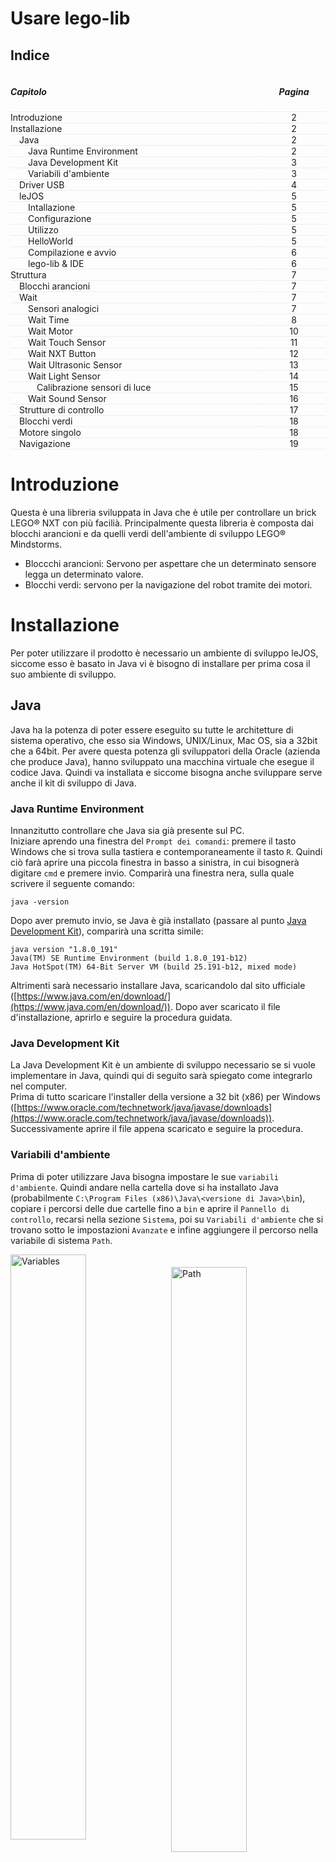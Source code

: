 <style>
.clearfix::after {
  content: "";
  clear: both;
  display: table;
}

.index {
    width:100%;
}

.index .capitle {
    width: 100px;
    float:l eft;
}

.index .page {
    width: 50px;
    float: left;
    text-align: center;
}
</style>

# **Usare lego-lib**

## Indice

<div class="clearfix index">
    <div class="capitle" style="width:80%;float:left;border-bottom:1px dotted #DDDDDD;"><h5>Capitolo</h5></div>
    <div class="page" style="text-align:center;width:20%;float:left;border-bottom:1px dotted #DDDDDD;"><h5>Pagina</h5></div>
    <div style="margin-top:5px;widht:100%;"> </div>
    <div class="capitle" style="width:80%;float:left;border-bottom:1px dotted #DDDDDD;">Introduzione</div>
    <div class="page" style="text-align:center;width:20%;float:left;border-bottom:1px dotted #DDDDDD;">2</div>
    <div class="capitle" style="width:80%;float:left;border-bottom:1px dotted #DDDDDD;">Installazione</div>
    <div class="page" style="text-align:center;width:20%;float:left;border-bottom:1px dotted #DDDDDD;">2</div>
        <div class="capitle" style="width:80%;float:left;border-bottom:1px dotted #DDDDDD;">&emsp;Java</div>
        <div class="page" style="text-align:center;width:20%;float:left;border-bottom:1px dotted #DDDDDD;">2</div>
            <div class="capitle" style="width:80%;float:left;border-bottom:1px dotted #DDDDDD;">
                &emsp;&emsp;Java Runtime Environment
            </div>
            <div class="page" style="text-align:center;width:20%;float:left;border-bottom:1px dotted #DDDDDD;">2</div>
            <div class="capitle" style="width:80%;float:left;border-bottom:1px dotted #DDDDDD;">
                &emsp;&emsp;Java Development Kit
            </div>
            <div class="page" style="text-align:center;width:20%;float:left;border-bottom:1px dotted #DDDDDD;">3</div>
            <div class="capitle" style="width:80%;float:left;border-bottom:1px dotted #DDDDDD;">
                &emsp;&emsp;Variabili d'ambiente
            </div>
            <div class="page" style="text-align:center;width:20%;float:left;border-bottom:1px dotted #DDDDDD;">3</div>
        <div class="capitle" style="width:80%;float:left;border-bottom:1px dotted #DDDDDD;">
            &emsp;Driver USB
        </div>
        <div class="page" style="text-align:center;width:20%;float:left;border-bottom:1px dotted #DDDDDD;">4</div>
        <div class="capitle" style="width:80%;float:left;border-bottom:1px dotted #DDDDDD;">
            &emsp;leJOS
        </div>
        <div class="page" style="text-align:center;width:20%;float:left;border-bottom:1px dotted #DDDDDD;">5</div>
            <div class="capitle" style="width:80%;float:left;border-bottom:1px dotted #DDDDDD;">
                &emsp;&emsp;Intallazione
            </div>
            <div class="page" style="text-align:center;width:20%;float:left;border-bottom:1px dotted #DDDDDD;">5</div>
            <div class="capitle" style="width:80%;float:left;border-bottom:1px dotted #DDDDDD;">
                &emsp;&emsp;Configurazione
            </div>
            <div class="page" style="text-align:center;width:20%;float:left;border-bottom:1px dotted #DDDDDD;">5</div>
            <div class="capitle" style="width:80%;float:left;border-bottom:1px dotted #DDDDDD;">
                &emsp;&emsp;Utilizzo
            </div>
            <div class="page" style="text-align:center;width:20%;float:left;border-bottom:1px dotted #DDDDDD;">5</div>
            <div class="capitle" style="width:80%;float:left;border-bottom:1px dotted #DDDDDD;">
                &emsp;&emsp;HelloWorld
            </div>
            <div class="page" style="text-align:center;width:20%;float:left;border-bottom:1px dotted #DDDDDD;">5</div>
            <div class="capitle" style="width:80%;float:left;border-bottom:1px dotted #DDDDDD;">
                &emsp;&emsp;Compilazione e avvio
            </div>
            <div class="page" style="text-align:center;width:20%;float:left;border-bottom:1px dotted #DDDDDD;">6</div>
            <div class="capitle" style="width:80%;float:left;border-bottom:1px dotted #DDDDDD;">
                &emsp;&emsp;lego-lib &amp; IDE
            </div>
            <div class="page" style="text-align:center;width:20%;float:left;border-bottom:1px dotted #DDDDDD;">6</div>
    <div class="capitle" style="width:80%;float:left;border-bottom:1px dotted #DDDDDD;">
        Struttura
    </div>
    <div class="page" style="text-align:center;width:20%;float:left;border-bottom:1px dotted #DDDDDD;">7</div>
        <div class="capitle" style="width:80%;float:left;border-bottom:1px dotted #DDDDDD;">
            &emsp;Blocchi arancioni
        </div>
        <div class="page" style="text-align:center;width:20%;float:left;border-bottom:1px dotted #DDDDDD;">7</div>
        <div class="capitle" style="width:80%;float:left;border-bottom:1px dotted #DDDDDD;">
            &emsp;Wait
        </div>
        <div class="page" style="text-align:center;width:20%;float:left;border-bottom:1px dotted #DDDDDD;">7</div>
            <div class="capitle" style="width:80%;float:left;border-bottom:1px dotted #DDDDDD;">
                &emsp;&emsp;Sensori analogici
            </div>
            <div class="page" style="text-align:center;width:20%;float:left;border-bottom:1px dotted #DDDDDD;">7</div>
            <div class="capitle" style="width:80%;float:left;border-bottom:1px dotted #DDDDDD;">
                &emsp;&emsp;Wait Time
            </div>
            <div class="page" style="text-align:center;width:20%;float:left;border-bottom:1px dotted #DDDDDD;">8</div>
            <div class="capitle" style="width:80%;float:left;border-bottom:1px dotted #DDDDDD;">
                &emsp;&emsp;Wait Motor
            </div>
            <div class="page" style="text-align:center;width:20%;float:left;border-bottom:1px dotted #DDDDDD;">10</div>
            <div class="capitle" style="width:80%;float:left;border-bottom:1px dotted #DDDDDD;">
                &emsp;&emsp;Wait Touch Sensor
            </div>
            <div class="page" style="text-align:center;width:20%;float:left;border-bottom:1px dotted #DDDDDD;">11</div>
            <div class="capitle" style="width:80%;float:left;border-bottom:1px dotted #DDDDDD;">
                &emsp;&emsp;Wait NXT Button
            </div>
            <div class="page" style="text-align:center;width:20%;float:left;border-bottom:1px dotted #DDDDDD;">12</div>
            <div class="capitle" style="width:80%;float:left;border-bottom:1px dotted #DDDDDD;">
                &emsp;&emsp;Wait Ultrasonic Sensor
            </div>
            <div class="page" style="text-align:center;width:20%;float:left;border-bottom:1px dotted #DDDDDD;">13</div>
            <div class="capitle" style="width:80%;float:left;border-bottom:1px dotted #DDDDDD;">
                &emsp;&emsp;Wait Light Sensor
            </div>
            <div class="page" style="text-align:center;width:20%;float:left;border-bottom:1px dotted #DDDDDD;">14</div>
                <div class="capitle" style="width:80%;float:left;border-bottom:1px dotted #DDDDDD;">
                    &emsp;&emsp;&emsp;Calibrazione sensori di luce
                </div>
                <div class="page" style="text-align:center;width:20%;float:left;border-bottom:1px dotted #DDDDDD;">15</div>
            <div class="capitle" style="width:80%;float:left;border-bottom:1px dotted #DDDDDD;">
                &emsp;&emsp;Wait Sound Sensor
            </div>
            <div class="page" style="text-align:center;width:20%;float:left;border-bottom:1px dotted #DDDDDD;">16</div>
        <div class="capitle" style="width:80%;float:left;border-bottom:1px dotted #DDDDDD;">
            &emsp;Strutture di controllo
        </div>
        <div class="page" style="text-align:center;width:20%;float:left;border-bottom:1px dotted #DDDDDD;">17</div>
        <div class="capitle" style="width:80%;float:left;border-bottom:1px dotted #DDDDDD;">
            &emsp;Blocchi verdi
        </div>
        <div class="page" style="text-align:center;width:20%;float:left;border-bottom:1px dotted #DDDDDD;">18</div>
        <div class="capitle" style="width:80%;float:left;border-bottom:1px dotted #DDDDDD;">
            &emsp;Motore singolo
        </div>
        <div class="page" style="text-align:center;width:20%;float:left;border-bottom:1px dotted #DDDDDD;">18</div>
        <div class="capitle" style="width:80%;float:left;border-bottom:1px dotted #DDDDDD;">
            &emsp;Navigazione
        </div>
        <div class="page" style="text-align:center;width:20%;float:left;border-bottom:1px dotted #DDDDDD;">19</div>

</div>

<div class="page-break"></div>

# Introduzione
Questa è una libreria sviluppata in Java che è utile per controllare un brick LEGO&reg; NXT con pi&ugrave; facili&agrave;. Principalmente questa libreria &egrave; composta dai blocchi arancioni e da quelli
verdi dell'ambiente di sviluppo LEGO&reg; Mindstorms.

- Bloccchi arancioni: Servono per aspettare che un determinato sensore legga un determinato valore.
- Blocchi verdi: servono per la navigazione del robot tramite dei motori.

# Installazione

Per poter utilizzare il prodotto &egrave; necessario un ambiente di sviluppo leJOS, siccome esso &egrave; basato in Java vi è bisogno di installare per prima cosa il suo ambiente di sviluppo.

## Java

Java ha la potenza di poter essere eseguito su tutte le architetture di sistema operativo, che esso
sia Windows, UNIX/Linux, Mac OS, sia a 32bit che a 64bit. Per avere questa potenza gli sviluppatori
della Oracle (azienda che produce Java), hanno sviluppato una macchina virtuale che esegue il codice
Java. Quindi va installata e siccome bisogna anche sviluppare serve anche il kit di sviluppo di Java.

### Java Runtime Environment

Innanzitutto controllare che Java sia gi&agrave; presente sul PC.  
Iniziare aprendo una finestra del `Prompt dei comandi`: premere il tasto Windows che si trova sulla tastiera e contemporaneamente il tasto `R`. Quindi ci&ograve; far&agrave; aprire una piccola finestra in basso a sinistra, in cui bisognerà digitare `cmd` e premere invio. Comparir&agrave; una finestra nera, sulla quale scrivere il seguente comando:
```
java -version
```
Dopo aver premuto invio, se Java &egrave; gi&agrave; installato (passare al punto [Java Development Kit](#java-development-kit)), comparir&agrave; una scritta simile:
```
java version "1.8.0_191"
Java(TM) SE Runtime Environment (build 1.8.0_191-b12)
Java HotSpot(TM) 64-Bit Server VM (build 25.191-b12, mixed mode)
```
Altrimenti sar&agrave; necessario installare Java, scaricandolo dal sito ufficiale ([https://www.java.com/en/download/](https://www.java.com/en/download/)). Dopo aver scaricato il file d'installazione, aprirlo e seguire la procedura guidata.

<div class="page-break"></div>

### Java Development Kit

La Java Development Kit &egrave; un ambiente di sviluppo necessario se si vuole implementare in Java, quindi qui di seguito sar&agrave; spiegato come integrarlo nel computer.  
Prima di tutto scaricare l'installer della versione a 32 bit (x86) per Windows ([https://www.oracle.com/technetwork/java/javase/downloads](https://www.oracle.com/technetwork/java/javase/downloads)). Successivamente aprire il file appena scaricato e seguire la procedura.

### Variabili d'ambiente

Prima di poter utilizzare Java bisogna impostare le sue `variabili d'ambiente`. Quindi andare nella
cartella dove si ha installato Java (probabilmente
`C:\Program Files (x86)\Java\<versione di Java>\bin`), copiare i percorsi delle due cartelle fino a
`bin` e aprire il `Pannello di controllo`, recarsi nella sezione `Sistema`, poi su `Variabili
d'ambiente` che si trovano sotto le impostazioni `Avanzate` e infine aggiungere il percorso nella
variabile di sistema `Path`.

<div class="clearfix">
    <img src="img/variables.png" alt="Variables" width="49%" style="float:left;"/>
    <img src="img/path.png" alt="Path" width="49%" style="float:right;margin-top:20px;"/>
</div>

<div class="page-break"></div>

## Driver USB

Per fare in modo che il computer individui il dispositivo LEGO&reg;, &egrave; necessario disporre di un
driver USB. Esso si scarica dal sito ufficiale Mindstorms
([https://www.lego.com/r/www/r/mindstorms/-/media/franchises/mindstorms%202014/downloads/firmware%20and%20software/nxt%20software/nxt%20fantom%20drivers%20v120.zip?l.r2=-964392510](https://www.lego.com/r/www/r/mindstorms/-/media/franchises/mindstorms%202014/downloads/firmware%20and%20software/nxt%20software/nxt%20fantom%20drivers%20v120.zip?l.r2=-964392510))
e bisogner&agrave; avviare il file `setup.exe` sotto la cartella `Windows` che si trova nella cartella
compressa appena scaricata.  
Quindi verificare che il brick NXT sia riconosciuto dal vostro PC aprendo `Gestione dispositivi` dal
`Pannello di controllo` e il dispositivo verrà identificato in questo modo:

<p style="text-align:center;">
    <img src="img/lego-device.png" alt="LEGO device" width="67%"/>
</p>

<div class="page-break"></div>

## leJOS

### Installazione
Procedere scaricando l'applicativo dell'ultima versione (0.9.1) dal sito
([https://sourceforge.net/projects/nxt.lejos.p/files/latest/download](https://sourceforge.net/projects/nxt.lejos.p/files/latest/download)).
Quindi avviare il file appena scaricato e eseguire la procedura guidata dell'installer.

### Configurazione

Assicurarsi che il brick sia acceso collegato correttamente via USB, successivamente finire la
configurazione avviando la finestra finale dove è attivata l'opzione `Launch NXJ Flash utility`.
L'applicazione dovrebbe identificare il brick, quindi cliccare `Start program` e procedere con
l'attivazione del firmware.  
Ora la configurazione è giunta al termine e sul NXT dovrebbe apparire la schermata di leJOS.

## Utilizzo

In questo capitolo viene spiegato come iniziare a programmare con leJOS NXJ tramite un classico
`HelloWorld`. &Egrave; solamente necessario disporre di un editore di testo per scrivere il codice.

### HelloWorld

Iniziare creando il file `HelloWorld.java` e scrivendo la classe `HelloWorld` tramite il pacchetto
predefinito di Java.

```java
public class HelloWorld {

}
```

Proseguire implementando il metodo `main` (che viene di solito usato come il metodo che genera un
output).

```java
public class HelloWorld {
    public static void main (String[] args) {

    }
}
```

Ora scrivere la classica funzione che genera un output sotto forma di testo nello schermo LCD del
brick.

```java
public class HelloWorld {
    public static void main (String[] args) {
        System.out.println("Hello World");
    }
}
```

Se si avvia il programma in questo modo, verrà mostrata la scritta "HelloWorld" e si tornerà
immediatamente nella schermata principale. Per limitare questo comportamento, si può inserire l'
opzione che aspetta la pressione di un pulsante. Per fare ciò basta importare la libreria `Button` e
inserire un semplice metodo.

```java
import lejos.nxt.Button;

public class HelloWorld {
    public static void main (String[] args) {
        System.out.println("Hello World");
        Button.waitForAnyPress();
    }
}
```

### Compilazione e avvio

Per verificare il funzionamento del codice appena scritto, bisogna aprire un'istanza di
`Windows PowerShell` nella cartella dove si trova il file `HelloWorld.java`, cliccando sul menu
`File` in alto a sinistra e scegliendo `Apri Windows PowerShell`.  
Si dovrebbe aprire una schermata blu, in cui occorre scrivere i seguenti comandi uno dopo l'altro:

```
nxjc HelloWorld.java
```

Compilazione del file.

```
nxjlink -o HelloWorld.nxj HelloWorld  
```

Caricamento della classe in un file compatibile con NXT.

```
nxjupload -r HelloWorld.nxj
```

Caricamento del file nel brick.

```
nxj -r -o HelloWorld.nxj HelloWorld
```

Avviamento del programma.

## lego-lib &amp; IDE

Gli IDE (Integrated Development Environment) sono degli applicativi studiati per facilitare il
compito degli sviluppatori, per poter utilizzare la libreria in un IDE bisogna importare in esso il file
`.jar` che contiene tutte le classi di lego-lib. Per ogni IDE vi è una differente procedura.

<div class="page-break"></div>

# Struttura

Lego-lib, principalmente &egrave; composto da una libreria che usa i blocchi arancioni e quelli
verdi dell'ambiente di sviluppo Mindstorms.

## Blocchi arancioni
Servono per aspettare che un determinato sensore legga un determinato valore, oppure rappresentano le
strutture di controllo di programmazione sequenziale.  
Per esempio si pu&ograve; aspettare che il sensore di luce riflessa legga un valore pi&ugrave; alto del 50%.

I blocchi arancioni rappresentano i blocchi Wait, che in lego-lib sono compresi dalle
 classi contenute nel package `legolib` il cui nome comincia con `Wait`.

Nei blocchi arancioni sono compresi anche le selezioni e i cicli, i quali sono implementati dalle
strutture di controllo `if ()`, `while ()`, `do while ()` oppure `for ()`.

## Wait

Tutte le classi hanno in comune hanno un costruttore che permette di inizializzare ogni attesa con tutte le configurazioni possibili ed un metodo che fa eseguire l'attesa configurata tramite i parametri scelti.

![NXT Blocks](img/nxt-blocks/nxt-blocks.png)

Ogni waiter ha almeno un costruttore, nel quale vi sono tutti i parametri con il quale lo si
configura ed un metodo che inizia con `wait` e finisce con il nome del sencore che deve aspettare,
questo metodo &egrave quello da utilizzare per eseguire lo waiter.

### Sensori analogici

Gli waiter analogici si basano su una variabile contentente il valore di riferimento, questo valore
viene confrontato con quello letto dai sensori. Poi vi &egrave; una variabile booleana, la quale
viene utilizzata per sapere se il valore letto dal sensore deve essere maggiore o minore rispetto a
quello memorizzato nella variabile di riferimento.
Tutto questo &egrave; nella classe `WaitAnalogSensor`, che viene estesa dalle classi dei
sensori analogici.

Diagramma UML della classe `WaitAnalogSensor`:

<p style="text-align:center;">
    <img src="img/classes/WaitAnalogSensor.png" width="200">
</p>

<div class="page-break"></div>

### WaitTime

<div class="clearfix">
    <div style="float:left">
        <img style="width:65px" src="img/nxt-blocks/wait-time.png">
    </div>
    <div style="float:left;padding: 20px 0 0 10px; max-width:428px">
        Il blocco wait time dell'ambiente di sviluppo Mindstorms &egrave; rappresentato dalla
        classe&nbsp; `WaitTime`, la quale permette di aspettare del tempo definito in millisecondi.
    </div>
</div>

<br>
Il diagramma UML della classe:

<p style="text-align:center;">
    <img src="img/classes/WaitTime.png" width="180">
</p>

La classe WaitTime &egrave; stata fatta per mantenere la coerenza con le altre classi, ma pu&ograve; essere facilmente sostituita da un `Thread.sleep(millis);`.

Esempio di utilizzo della classe in maniera **asincrona**:

```java
import lejos.nxt.Button;

/**
 * Classe che aspetta del tempo.
 * Si crea un oggetto WaitTime impostando il tempo a 5000 millisecondi.
 *
 * @author gabrialessi
 * @author giuliobosco
 * @version 1.2 (2019-02-07)
 */
public class UseWaitTime {

    /**
     * Metodo main, si esegue il test facendo l'attesa.
     *
     * @param args Argomenti a linea di comando.
     */
    public static void main(String[] args) {
        // Creazione di un'attesa di 5000 millisecondi (5 secondi).
        WaitTime wait = new WaitTime(5000);
        // Esecuzione dell'attesa.
        System.out.println("Aspettando...");
        wait.waitTime();
        System.out.println("Attesa terminata.");
        // Fine del test dopo la pressione un pulsante.
        Button.waitForAnyPress();
    }
}
```

<div class="page-break"></div>

Oppure al posto della classe WaitTime, come detto in precedenza si
pu&ograve; utilizzare il metodo `Thread.sleep(5000);`, che &egrave; un
metodo compreso nelle librerie di Java.

```java
import lejos.nxt.Button;

/**
 * Attesa tramite Thread.sleep(millis).
 * Questa classe è un'alternativa a WaitTime.
 *
 * @author giuliobosco
 * @author gabrialessi
 * @version 1.1 (2019-02-07)
 */
public class UseThreadSleep {

    /**
     * Metodo main, si esegue il test facendo l'attesa.
     *
     * @param args Argomenti a linea di comando.
     */
    public static void main(String[] args) {
        // Il metodo Thread.sleep() solleva un'eccezione, quindi bisogna
        // fare un try-catch della InterruptedException.
        try {
            // Effettuo l'attesa di 5000 millisecondi (5 secondi).
            System.out.println("Aspettando...");
            Thread.sleep(5000);
        } catch (InterruptedException ie) {
            ie.printStackTrace();
        }
        // Messaggio di conclusione.
        System.out.println("Attesa terminata.");
        // Fine del test dopo la pressione un pulsante.
        Button.waitForAnyPress();
    }
}
```

<div class="page-break"></div>

### Wait Motor

<div class="clearfix">
    <div style="float:left">
        <img style="width:65px" src="img/nxt-blocks/wait-motor.png">
    </div>
    <div style="float:left;padding: 12px 0 0 10px; max-width:428px">
        Il blocco wait motor dell'ambiente di sviluppo Mindstorms &egrave; rappresentato dalla
        classe&nbsp;`WaitMotor`, la quale permette di aspettare che il motore abbia effettuato
        un determinato numbero di rotazioni.
    </div>
</div>

<br>

Il diagramma UML della classe:

<p style="text-align:center;">
    <img src="img/classes/WaitMotor.png" width="350">
</p>

Esempio di utlizzo della classe:

```java
import lejos.nxt.Button;

/**
 * Esempio di come usare la classe WaitMotor.
 * In questo caso si aspettano tre rotazioni dal motore impostato.
 *
 * @author giuliobosco
 * @author gabrialessi
 * @version 1.1 (2019-02-07)
 */
public class UseWaitMotor {

    /**
     * Metodo main, si esegue il test impostando il motore
     * e facendo l'attesa di tre rotazioni.
     *
     * @param args Argomenti a linea di comando.
     */
    public static void main(String[] args) {
        // Imposto il motore sulla porta 'A'.
        SingleMotor m = new SingleMotor('A');
        // Creazione dell'attesa di 3 rotazioni.
        WaitMotor wait = new WaitMotor(m, 3);
        // Imposto la velocità del motore a 10%.
        System.out.println("Avvio motore.");
        m.setPower((byte) 10);
        // Avvio del motore.
        m.start();
        // Attesa delle 3 rotazioni.
        wait.waitMotor();
        // Arresto del motore.
        System.out.println("Fermo motore.");
        m.stop();
        // Fine del test dopo la pressione un pulsante.
        Button.waitForAnyPress();
    }
}
```

### Wait Touch Sensor

<div class="clearfix">
    <div style="float:left">
        <img style="width:65px" src="img/nxt-blocks/wait-touch.png">
    </div>
    <div style="float:left;padding: 12px 0 0 10px; max-width:428px">
        Il blocco wait touch dell'ambiente di sviluppo Mindstorm NXT &egrave; rappresentato dalla
        classe&nbsp;`WaitTouchSensor`, la quale permette di aspettare che un sensore di tocco venga premuto, rilasciato oppure cliccato, cioè cliccato e rilasciato.
    </div>
</div>

<br>

Il diagramma UML della classe:

<p style="text-align:center;">
    <img src="img/classes/WaitTouchSensor.png" width="200">
</p>

Per sceglirere quale delle tre azioni aspettare (premuto, rilasciato o cliccato), bisosgna cambiare il
valore `waitAction` nel costruttore dell'attesa con:

- `PRESSED` per pressione,
- `RELEASED` per rilascio,
- `CLICKED` per click.

Esempio di utlizzo della classe:

```java
import lejos.nxt.Button;
import lejos.nxt.SensorPort;

/**
 * Esempio d'uso di WaitTouchSensor.
 * Si aspetta la pressione di un sensore di tocco. Il sensore può essere
 * impostato sulle altre porte e avere l'azione di attesa differente
 * (premuto, rilasciato, cliccato).
 *
 * @author giuliobosco
 * @author gabrialessi
 * @version 1.2 (2019-02-07)
 */
public class UseWaitTouchSensor {

    /**
     * Metodo main, si esegue il test attendendo la pressione del sensore.
     *
     * @param args Argomenti a linea di comando.
     */
    public static void main(String[] args) {
        // Creazione dell'attesa di un sensore sulla porta 1.
        WaitTouchSensor wait = new WaitTouchSensor(SensorPort.S1, WaitTouchSensor.CLICKED);
        // Attesa del click del sensore.
        System.out.println("Cliccare il sensore sulla porta 1.");
        wait.waitTouch();
        System.out.println("Cliccato.");
        // Fine del test dopo la pressione un pulsante.
        Button.waitForAnyPress();
    }
}
```

<div class="page-break"></div>

### Wait NXT Button

<div class="clearfix">
    <div style="float:left">
        <img style="width:65px" src="img/nxt-blocks/wait-nxt-button.png">
    </div>
    <div style="float:left;padding: 12px 0 0 10px; max-width:428px">
        Il blocco wait NXT button dell'ambiente di sviluppo Mindstorm NXT &egrave; rappresentato dalla
        classe&nbsp;`WaitNxtButton`, che permette di aspettare che venga premuto uno specifico
        pulsante sul brick NXT.
    </div>
</div>

<br>

Il diagramma UML della classe:

<p style="text-align:center;">
    <img src="img/classes/WaitNxtButton.png" width="180">
</p>

Per ogni pulsante vi è un metodo statico che aspetta il suo click.

- pulsante sinistro: `WaitNxtButton.leftButton()`,
- pulsante invio: `WaitNxtButton.enterButton()`,
- pulsante destro: `WaitNxtButton.rightButton()`,
- pulsante indietro: `WaitNxtButton.escapeButton()`.

Esempio di utlizzo della classe:

```java
import lejos.nxt.Button;

/**
 * Classe in cui si usano i metodi della classe WaitNxtButton.
 * I metodi aspettano la pressione dei pulsanti del brick:
 * sinistro, enter, destro e indietro (escape).
 *
 * @author giuliobosco
 * @author gabrialessi
 * @version 1.3 (2019-02-06)
 */
public class UseWaitNxtButton {

    /**
     * Metodo main, si esegue il test chiamando tutti i metodi
     * della classe WaitNxtButton.
     *
     * @param args Argomenti a linea di comando.
     */
    public static void main(String[] args) {
        // Attesa del pulsante sinistro.
        System.out.println("Premere il pulsante sinistro.");
        WaitNxtButton.leftButton();
        // Attesa del pulsante enter.
        System.out.println("OK\n\nPremere il pulsante enter.");
        WaitNxtButton.enterButton();
        // Attesa del pulsante destro.
        System.out.println("OK\n\nPremere il pulsante destro.");
        WaitNxtButton.rightButton();
        System.out.println("OK\n\n");
        // Attesa del pulsante indietro.
        System.out.println("OK\n\nPremere il pulsante indietro.");
        WaitNxtButton.escapeButton();
        System.out.println("OK\n\n");
        // Fine del test dopo la pressione un pulsante.
        System.out.println("Fine.");
        Button.waitForAnyPress();
    }
}
```

<div class="page-break"></div>

### Wait Ultrasonic Sensor

<div class="clearfix">
    <div style="float:left">
        <img style="width:65px" src="img/nxt-blocks/wait-touch.png">
    </div>
    <div style="float:left;padding: 12px 0 0 10px; max-width:428px">
        Il blocco wait ultrasonic dell'ambiente di sviluppo Mindstorms &egrave; rappresentato dalla
        classe&nbsp;`WaitUltrasonicSensor`, la quale permette di aspettare del che un sensore a
        ultrasuoni percepisca un valore pi&ugrave; alto o pi&ugrave; basso di un valore di riferimento.
    </div>
</div>

<br>

Come descritto nel capitolo `Wait > Sensori analogici`, i valori di riferimento sono gestiti nella
classe `WaitAnalogSensor`.

Il diagramma UML della classe:

<p style="text-align:center;">
    <img src="img/classes/WaitUltrasonicSensor.png">
</p>

Esempio di utlizzo della classe:

```java
import lejos.nxt.Button;
import lejos.nxt.SensorPort;

/**
 * Esempio d'uso della classe WaitUltrasonicSensor.
 * Prima si aspetta una distanza maggiore di 50cm dal sensore, poi
 * una minore di 50cm.
 *
 * @author giuliobosco
 * @author gabrialessi
 * @version 1.1 (2019-02-07)
 */
public class UseWaitUltrasonicSensor {

    /**
     * Metodo main, si esegue il test aspettando dal sensore a ultrasuoni
     * una distanza maggiore di 50cm e poi una minore di 50cm.
     *
     * @param args Argomenti a linea di comando.
     */
    public static void main(String[] args) {
        // Creazione dell'attesa del sensore a ultrasuoni nella porta 1,
        // con il valore che deve essere maggiore di 50.
        WaitUltrasonicSensor wait = new WaitUltrasonicSensor(SensorPort.S1, (byte) 50, true);
        // Inizio dell'attesa.
        System.out.println("Mettere il sensore più lontano di 50cm.");
        wait.waitUltrasonic();
        // Attesa della pressione di un qualsiasi pulsante sul brick.
        Button.waitForAnyPress();
        // Ora si aspetta un valore minore di 50cm.
        wait.setBigger(false);
        System.out.println("Mettere il sensore più vicino di 50cm.");
        wait.waitUltrasonic();
        // Fine del test dopo la pressione un pulsante.
        System.out.println("Fine.");
        Button.waitForAnyPress();
    }
}
```

<div class="page-break"></div>

### Wait Light Sensor

<div class="clearfix">
    <div style="float:left">
        <img style="width:65px" src="img/nxt-blocks/wait-light.png">
    </div>
    <div style="float:left;padding: 12px 0 0 10px; max-width:428px">
        Il blocco wait light dell'ambiente di sviluppo Mindstorms &egrave; rappresentato dalla
        classe&nbsp;`WaitLightSensor`, che permette di aspettare del che un sensore di
        luce percepisca un valore pi&ugrave; alto o pi&ugrave; basso di un valore di riferimento.
    </div>
</div>

<br>

Come descritto nel capitolo `Wait > Sensori analogici` i valori di riferimento sono gestiti nella
classe `WaitAnalogSensor`.

Il diagramma UML della classe:

<p style="text-align:center;">
    <img src="img/classes/WaitLightSensor.png">
</p>

Esempio di utlizzo della classe:

```java
import lejos.nxt.Button;
import lejos.nxt.SensorPort;

/**
 * Esempio d'uso della classe WaitLightSensor.
 * Si aspetta una luce chiara e successivamente una luce scura.
 *
 * @author giuliobosco
 * @author gabrialessi
 * @version 2.1 (2019-02-06)
 */
public class UseWaitLightSensor {

    /**
     * Metodo main, si esegue il test aspettando dal sensore di luce
     * una luce chiara e poi una luce scura.
     *
     * @param args Argomenti a linea di comando.
     */
    public static void main(String[] args) {
        // Creazione dell'attesa del sensore di luce nella porta 1,
        // con il valore che deve essere maggiore di 50 (chiaro).
        WaitLightSensor wait = new WaitLightSensor(SensorPort.S1, (byte) 50, true);
        // Inizio dell'attesa.
        System.out.println("Mettere il sensore su una superficie chiara.");
        wait.waitLight();
        // Attesa della pressione di un qualsiasi pulsante sul brick.
        Button.waitForAnyPress();
        // Ora si aspetta un valore minore di 50 (scuro).
        wait.setBigger(false);
        System.out.println("Mettere il sensore su una superficie scura.");
        wait.waitLight();
        // Fine del test dopo la pressione un pulsante.
        System.out.println("Fine.");
        Button.waitForAnyPress();
    }
}
```

<div class="page-break"></div>

#### Calibrazione sensori

Per poter utilizzare in maniera ottimale i sensori, bisogna calibrarli con la luce attuale dell'
ambiente circostante.  
Per calibrare i sensori bisogna settare la luce massima e la luce minima che pu&ograve; leggere il
sensore. La luce massima che un sensore pu&ograve; leggere solitamente &egrave; intesa come il
bianco, che riflette molta luce; mentre la luce minima che il sensore pu&ograve; leggere &egrave; il nero,
che riflette pochissima luce.

Per fare la calibrazione si pu&ograve; usare il seguente codice:

```java
import lejos.nxt.LightSensor;
import lejos.nxt.SensorPort;

/**
 * Classe utile per calibrare il sensore di luce.
 * Si calibra il sensore usando come riferimento il bianco e il nero.
 * In questo modo è tutto proporzionale all'ambiente di lavoro.
 *
 * @author giuliobosco
 * @author gabrialessi
 * @version 1.1 (2019-02-07)
 */
public class LightSensorCalibrator {

    /**
     * Metodo main, si calibrano nero e bianco tramite
     * i metodi della classe LightSensor e un sensore di luce.
     *
     * @param args Argomenti a linea di comando.
     */
    public static void main(String[] args) {
        // Imposto il sensore di luce sulla porta 1.
        LightSensor ls = new LightSensor(SensorPort.S1);
        // Configurazione luce bianca.
        System.out.println("Mettere il sensore sul bianco e premere enter.");
        WaitNxtButton.enterButton();
        ls.calibrateHigh();
        System.out.println("\n\n\n\n\n\n\n\n\n");
        // Configurazione luce nera.
        System.out.println("Mettere il sensore sul nero e premere enter.");
        WaitNxtButton.enterButton();
        ls.calibrateLow();
    }
}
```

<div class="page-break"></div>

### Wait Sound Sensor

<div class="clearfix">
    <div style="float:left">
        <img style="width:65px" src="img/nxt-blocks/wait-sound.png">
    </div>
    <div style="float:left;padding: 12px 0 0 10px; max-width:428px">
        Il blocco wait sound dell'ambiente di sviluppo Mindstorms è rappresentato dalla
        classe&nbsp;`WaitSoundSensor`, la quale permette di aspettare del che un sensore di
        souno (microfono) percepisca un valore pi&ugrave; alto o pi&ugrave; basso di un valore di riferimento.
    </div>
</div>

<br>

Come descritto nel capitolo `Wait > Sensori analogici` i valori di riferimento sono gestiti nella
classe `WaitAnalogSensor`.

Il diagramma UML della classe:

<p style="text-align:center;">
    <img src="img/classes/WaitSoundSensor.png">
</p>

Esempio di utlizzo della classe:

```java
import lejos.nxt.Button;
import lejos.nxt.SensorPort;

/**
 * Esempio d'uso della classe WaitSoundSensor.
 * Il microfono aspetta che recepisca un suono forte.
 *
 * @author giuliobosco
 * @author gabrialessi
 * @version 1.1 (2019-02-06)
 */
public class UseWaitSoundSensor {

    /**
     * Metodo main, si esegue il test aspettando dal microfono
     * un suono forte.
     *
     * @param args Argomenti a linea di comando.
     */
    public static void main(String[] args) {
        // Creazione attesa di un suono superiore al 50.
        WaitSoundSensor wait = new WaitSoundSensor(SensorPort.S1, (byte) 50, true);
        // Esecuzione dell'attesa.
        System.out.println("Parlare davanti al microfono.");
        wait.waitSound();
        System.out.println("OK.");
        // Fine del test dopo la pressione un pulsante.
        Button.waitForAnyPress();
    }
}
```

<div class="page-break"></div>

## Strutture di controllo

<div class="clearfix">
    <div style="float:left">
        <img width="80" src="img/nxt-blocks/while.png">
    </div>
    <div style="float:left;; padding: 25px 0 0 30px">
        <p>
            La struttura di controllo del ciclo pu&ograve; essere rappresentata in diverse maniere:
        </p>
        <ul>
            <li>`while (...) { ... }`</li>
            <li>`do { ... } while (...)`</li>
            <li>`for (...;...;...) { ... }`</li>
        </ul>
    </div>
</div>

<br>

<div class="clearfix">
    <div style="float:left">
        <img width="80" src="img/nxt-blocks/if.png">
    </div>
    <div style="float:left; padding: 50px 0 0 30px">
        <p>
            La struttura di controllo dello switch o selezione in programmazione &egrave;<br> rappresentata dalla struttura di controllo `if (...) { ... }`.
        </p>
    </div>
</div>


<div class="page-break"></div>

## Blocchi verdi

I blocchi verdi dell'ambiente di sviluppo LEGO&#174; Mindstorms sono quelli relativi agli
attuatori.  
Gli attuatori possono essere:

- Motori,
- Schermi,
- Display,
- Led,
- Buzzer,
- Altoparlanti.

Quindi sono tutti quegli elementi che collegati ad un circuito di controllo, a dipendenza della
loro natura e dell'istruzione o segnale che gli viene invato, fanno dei movimenti o modificano il
loro stato.

In questa libreria ci sono principalmente due classi di attuatori, perch&eacute; le altre gi&agrave; sono
state implementate dalla libreria interna di leJOS.

- Motore singolo,
- Navigazione.

La gestione dei motori &egrave; stata suddivisa in due classi differenti: una per il motore singolo, mentre
l'altra per la navigazione a due motori (per navigazione si intende il movimento del robot con due
motori che lavorano in sintonia).

La gestione del display &egrave; gia implementata dalla classe `System.in`, mentre le funzioni audio sono
implementate nella classe `lejos.nxt.Sound`.

### Motore singolo

<div class="clearfix">
    <div style="float:left">
        <img style="width:65px" src="img/nxt-blocks/motor.png">
    </div>
    <div style="float:left;padding: 20px 0 0 10px; max-width:428px">
        Il blocco motor (per il motore singolo) dell'ambiente di sviluppo Mindstorms &egrave;
        rappresentato dalla classe&nbsp;`SingleMotor`, che permette di gestire facilmente un
        motore.
    </div>
</div>

<br>

Il diagramma UML della classe:

<p style="text-align:center;">
    <img src="img/classes/SingleMotor.png" style="width:210px">
</p>

<div class="page-break"></div>

### Navigazione

<div class="clearfix">
    <div style="float:left">
        <img style="width:65px" src="img/nxt-blocks/motor.png">
    </div>
    <div style="float:left;padding: 20px 0 0 10px; max-width:428px">
        Il blocco motor (per la navigazione) dell'ambiente di sviluppo Mindstorms &egrave;
        rappresentato dalla classe&nbsp;`Navigation`, la quale permette di manovrare con
        facilit&agrave; i motori.
    </div>
</div>

<br>

Il diagramma UML della classe:

<p style="text-align:center;">
    <img src="img/classes/Navigation.png" style="width:420px">
</p>

Per poter manovrare i motori bisogna impostare la velocit&agrave; con il metodo `setPower(power)`,
mentre per manovrare la direzione bisogna usare il metodo `setTurning(turning)`. Poi &egrave; necessario avviare
la navigazione con il metodo `start()` e pu&ograve; essere fermata con il metodo
`stop()`.
